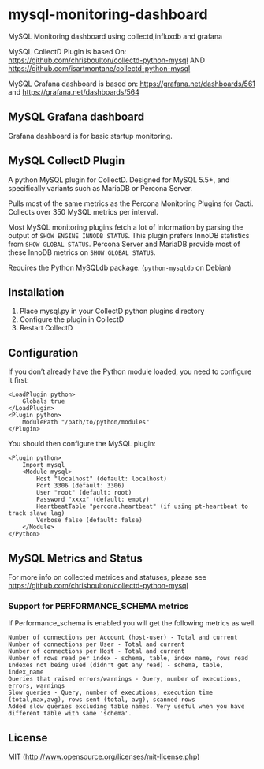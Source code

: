 # mysql-monitoring-dashboard
MySQL Monitoring dashboard using collectd,influxdb and grafana

MySQL CollectD Plugin is based On:
https://github.com/chrisboulton/collectd-python-mysql AND 
https://github.com/isartmontane/collectd-python-mysql

MySQL Grafana dashboard is based on: 
https://grafana.net/dashboards/561
and 
https://grafana.net/dashboards/564


## MySQL Grafana dashboard 
Grafana dashboard is for basic startup monitoring.

## MySQL CollectD Plugin
A python MySQL plugin for CollectD. Designed for MySQL 5.5+, and specifically variants such as MariaDB or Percona Server.

Pulls most of the same metrics as the Percona Monitoring Plugins for Cacti. Collects over 350 MySQL metrics per interval.

Most MySQL monitoring plugins fetch a lot of information by parsing the output of `SHOW ENGINE INNODB STATUS`. This plugin prefers InnoDB statistics from `SHOW GLOBAL STATUS`. Percona Server and MariaDB provide most of these InnoDB metrics on `SHOW GLOBAL STATUS`.

Requires the Python MySQLdb package. (`python-mysqldb` on Debian)

## Installation
1. Place mysql.py in your CollectD python plugins directory
2. Configure the plugin in CollectD
3. Restart CollectD

## Configuration
If you don’t already have the Python module loaded, you need to configure it first:

    <LoadPlugin python>
    	Globals true
    </LoadPlugin>
    <Plugin python>
    	ModulePath "/path/to/python/modules"
    </Plugin>

You should then configure the MySQL plugin:

	<Plugin python>
		Import mysql
		<Module mysql>
			Host "localhost" (default: localhost)
			Port 3306 (default: 3306)
			User "root" (default: root)
			Password "xxxx" (default: empty)
			HeartbeatTable "percona.heartbeat" (if using pt-heartbeat to track slave lag)
			Verbose false (default: false)
		</Module>
	</Python>
 

## MySQL Metrics and Status 
For more info on collected metrices and statuses, please see https://github.com/chrisboulton/collectd-python-mysql 


### Support for PERFORMANCE_SCHEMA metrics
If Performance_schema is enabled you will get the following metrics as well.

    Number of connections per Account (host-user) - Total and current
    Number of connections per User - Total and current
    Number of connections per Host - Total and current
    Number of rows read per index - schema, table, index name, rows read
    Indexes not being used (didn't get any read) - schema, table, index_name
    Queries that raised errors/warnings - Query, number of executions, errors, warnings
    Slow queries - Query, number of executions, execution time (total,max,avg), rows sent (total, avg), scanned rows
    Added slow queries excluding table names. Very useful when you have different table with same 'schema'.

## License
MIT (http://www.opensource.org/licenses/mit-license.php)


